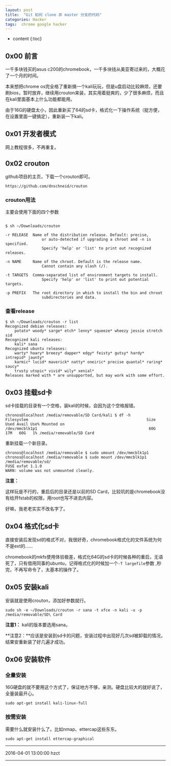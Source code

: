 ```yaml
---
layout: post
title:  "Git 如何 clone 非 master 分支的代码"
categories: Hacker
tags:  chrome google hacker
---
```


* content
{:toc}

## 0x00 前言

一千多块钱买的asus c200的chromebook，一千多块钱从美亚寄过来的，大概花了一个月的时间。

本来想把chrome os完全格了重新搞一个kali玩玩，但是u盘启动比较麻烦，还要刷bios，暂时放弃，继续用crouton来装，其实用着挺爽的，少了很多麻烦，而且在kali里面基本上什么功能都能用。

由于16G的硬盘太小，因此重新买了64的sd卡，格式化一下操作系统（挺方便，在设置里面一键搞定），重新装一下kali。

## 0x01 开发者模式

网上教程很多，不再重复。

## 0x02 crouton

github项目的主页，下载一个crouton即可。


```
https://github.com/dnschneid/crouton
```

### crouton用法

主要会使用下面的四个参数

```

$ sh ~/Downloads/crouton 

-r RELEASE  Name of the distribution release. Default: precise,
                or auto-detected if upgrading a chroot and -n is specified.
                Specify 'help' or 'list' to print out recognized releases.

-n NAME     Name of the chroot. Default is the release name.
                Cannot contain any slash (/).

-t TARGETS  Comma-separated list of environment targets to install.
                Specify 'help' or 'list' to print out potential targets.

-p PREFIX   The root directory in which to install the bin and chroot
                subdirectories and data.
```

### 查看release

```
$ sh ~/Downloads/crouton -r list
Recognized debian releases:
    potato* woody* sarge* etch* lenny* squeeze* wheezy jessie stretch sid
Recognized kali releases:
    kali* sana
Recognized ubuntu releases:
    warty* hoary* breezy* dapper* edgy* feisty* gutsy* hardy* intrepid* jaunty*
    karmic* lucid* maverick* natty* oneiric* precise quantal* raring* saucy*
    trusty utopic* vivid* wily* xenial*
Releases marked with * are unsupported, but may work with some effort.
```

## 0x03 挂载sd卡

sd卡挂载的目录有一个空格，装kali的时候，会因为这个空格报错。

```
chronos@localhost /media/removable/SD Card/kali $ df -h
Filesystem                                                    Size  Used Avail Use% Mounted on
/dev/mmcblk1p1                                                 60G   17M   60G   1% /media/removable/SD Card
```

重新挂载一个新目录。

```
chronos@localhost /media/removable $ sudo umount /dev/mmcblk1p1 
chronos@localhost /media/removable $ sudo mount /dev/mmcblk1p1 /media/removable/sd/
FUSE exfat 1.1.0
WARN: volume was not unmounted cleanly.
```
**注意：**

这样玩是不行的，重启后的目录还是以前的SD Card，比较坑的是chromebook没有给开fstab的权限，用root也写不进去内容。

好嘛，我老老实实不改名字了。

## 0x04 格式化sd卡

直接安装后发现sd的格式不对，我很好奇，chromebook格式化的文件系统为何不是ext的......

chromebook的mkfs使用体验极差，格式化64G的sd卡的时候各种的重启，无语死了，只有借用同事的ubuntu，记得格式化的时候加一个`-T largefile`参数 ,秒完，不再写命令了，太基本的操作了。

## 0x05 安装kali

安装就是使用crouton，添加好参数就行。


```
sudo sh -e ~/Downloads/crouton -r sana -t xfce -n kali -u -p /media/removable/SD\ Card

```
**注意1：** kali的版本要选用sana。

**注意2：**应该是安装到sd卡的问题，安装过程中出现好几次sd被卸载的情况，结果安重新装了好几遍才成功。

## 0x06 安装软件

### 全量安装

16G硬盘的就不要用这个方式了，保证地方不够，亲测。硬盘比较大的就好说了，全量装最开心。

```
sudo apt-get install kali-linux-full

```

### 按需安装

需要什么就安装什么了。比如nmap、ettercap这些东东。

```
sudo apt-get install ettercap-graphical
```

******
2016-04-01 13:00:00 hzct
******
